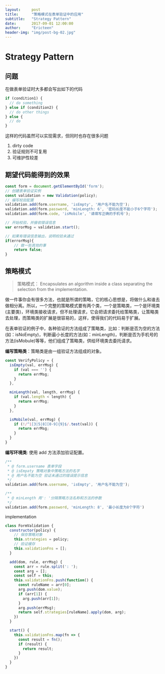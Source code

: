 ```yaml
---
layout:     post
title:      "策略模式在表单验证中的应用"
subtitle:   "Strategy Pattern"
date:       2017-09-01 12:00:00
author:     "Ericteen"
header-img: "img/post-bg-02.jpg"
---
```

# Strategy Pattern

## 问题

在做表单验证时大多都会写出如下的代码

```javascript
if (condition1) {
  // do something
} else if (condition2) {
  // do other things
} else {
  // do
}
```

这样的代码虽然可以实现需求，但同时也存在很多问题

1. dirty code
2. 验证规则不可复用
3. 可维护性较差

## 期望代码能得到的效果

```javascript
const form = document.getElementById('form');
// 创建表单验证实例
const validation = new Validation(policy);
// 编写校验配置
validation.add(form.username, 'isEmpty', '用户名不能为空');
validation.add(form.password, 'minLength: 6', '密码长度不能小于6个字符');
validation.add(form.code, 'isMobile', '请填写正确的手机号');

// 开始校验，并接收错误信息
var errorMsg = validation.start();

// 如果有错误信息输出，说明校验未通过
if(errorMsg){
    // 做一些其他的事
    return false;
}
```

## 策略模式

> 策略模式：
Encapsulates an algorithm inside a class separating the selection from the implementation.

做一件事你会有很多方法，也就是所谓的策略，它的核心思想是，将做什么和谁去做相分离。所以，一个完整的策略模式要有两个类，一个是策略类，一个是环境类(主要类)，环境类接收请求，但不处理请求，它会把请求委托给策略类，让策略类去处理，而策略类的扩展是很容易的，这样，使得我们的代码易于扩展。

在表单验证的例子中，各种验证的方法组成了策略类，比如：判断是否为空的方法(如：isNoEmpty)，判断最小长度的方法(如：minLength)，判断是否为手机号的方法(isMobule)等等，他们组成了策略类，供给环境类去委托请求。

**编写策略类**：策略类是由一组验证方法组成的对象。

```javascript
const VerifyPolicy = {
  isEmpty(val, errMsg) {
    if (val === '') {
      return errMsg;
    }
  },

  minLength(val, length, errMsg) {
    if (val.length < length) {
      return errMsg;
    }
  },

  isMobile(val, errMsg) {
    if (!/^1[3|5|8][0-9]{9}$/.test(val)) {
      return errMsg;
    }
  }
}
```

**编写环境类**: 使用 add 方法添加验证配置。

```javascript
/**
 * @ form.username 表单字段
 * @ isEmpaty 策略对象中策略方法的名字
 * @ 用户名不能为空 验证未通过的错误提示信息
 */
validation.add(form.username, 'isEmpty', '用户名不能为空');

/**
 * @ minLength 用': '分隔策略方法名称和方法的参数
 */
validation.add(form.password, 'minLength: 8', '最小长度为8个字符')
```

implementation

```javascript
class FormValidation {
  constructor(policy) {
    // 保存策略对象
    this.strategies = policy;
    // 验证缓存
    this.validationFns = [];
  }

  add(dom, rule, errMsg) {
    const arr = rule.split(': ');
    const arg = [];
    const self = this;
    this.validationFns.push(function() {
      const ruleName = arr[0];
      arg.push(dom.value);
      if (arr[1]) {
        arg.push(arr[1]);
      }
      arg.push(errMsg);
      return self.strategies[ruleName].apply(dom, arg);
    })
  }

  start() {
    this.validationFns.map(fn => {
      const result = fn();
      if (result) {
        return result;
      }
    })
  }
}
```
